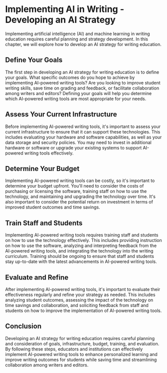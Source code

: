 Implementing AI in Writing - Developing an AI Strategy
=================================================================

Implementing artificial intelligence (AI) and machine learning in writing education requires careful planning and strategy development. In this chapter, we will explore how to develop an AI strategy for writing education.

Define Your Goals
-----------------

The first step in developing an AI strategy for writing education is to define your goals. What specific outcomes do you hope to achieve by implementing AI-powered writing tools? Are you looking to improve student writing skills, save time on grading and feedback, or facilitate collaboration among writers and editors? Defining your goals will help you determine which AI-powered writing tools are most appropriate for your needs.

Assess Your Current Infrastructure
----------------------------------

Before implementing AI-powered writing tools, it's important to assess your current infrastructure to ensure that it can support these technologies. This includes evaluating your hardware and software capabilities, as well as your data storage and security policies. You may need to invest in additional hardware or software or upgrade your existing systems to support AI-powered writing tools effectively.

Determine Your Budget
---------------------

Implementing AI-powered writing tools can be costly, so it's important to determine your budget upfront. You'll need to consider the costs of purchasing or licensing the software, training staff on how to use the technology, and maintaining and upgrading the technology over time. It's also important to consider the potential return on investment in terms of improved student outcomes and time savings.

Train Staff and Students
------------------------

Implementing AI-powered writing tools requires training staff and students on how to use the technology effectively. This includes providing instruction on how to use the software, analyzing and interpreting feedback from the AI-powered writing tools, and integrating the technology into the writing curriculum. Training should be ongoing to ensure that staff and students stay up-to-date with the latest advancements in AI-powered writing tools.

Evaluate and Refine
-------------------

After implementing AI-powered writing tools, it's important to evaluate their effectiveness regularly and refine your strategy as needed. This includes analyzing student outcomes, assessing the impact of the technology on time savings and collaboration, and soliciting feedback from staff and students on how to improve the implementation of AI-powered writing tools.

Conclusion
----------

Developing an AI strategy for writing education requires careful planning and consideration of goals, infrastructure, budget, training, and evaluation. By following these steps, educators and institutions can effectively implement AI-powered writing tools to enhance personalized learning and improve writing outcomes for students while saving time and streamlining collaboration among writers and editors.
